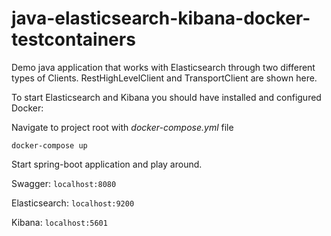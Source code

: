 # java-elasticsearch-kibana-docker-testcontainers

Demo java application that works with Elasticsearch through two different types of Clients. 
RestHighLevelClient and TransportClient are shown here.

To start Elasticsearch and Kibana you should have installed and configured Docker:

Navigate to project root with *docker-compose.yml* file

`docker-compose up`

Start spring-boot application and play around.

Swagger: `localhost:8080`

Elasticsearch: `localhost:9200`

Kibana: `localhost:5601`
